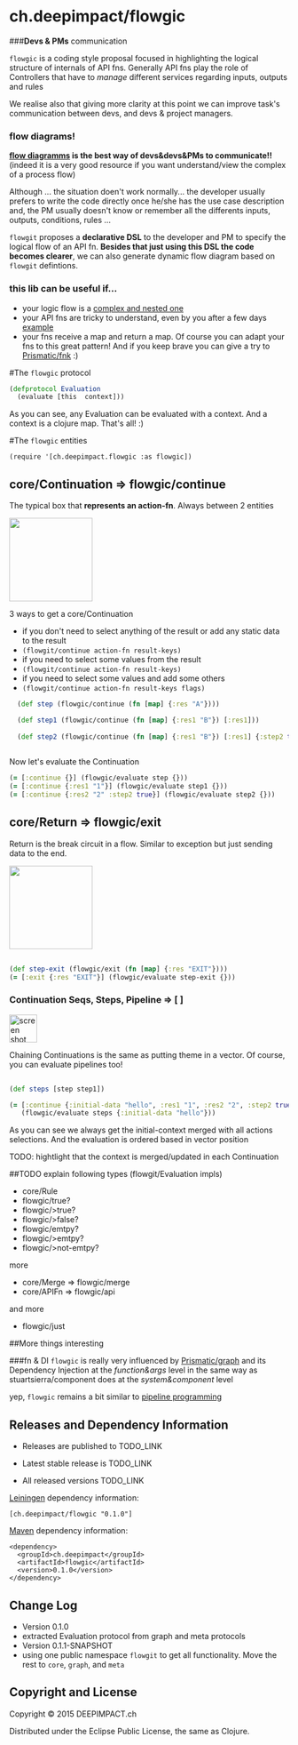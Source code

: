 # ch.deepimpact/flowgic

###**Devs & PMs** communication

`flowgic` is a coding style proposal focused in highlighting the logical structure of internals of API fns. Generally API fns play the role of Controllers that have to *manage* different services regarding inputs, outputs and rules

We realise also that giving more clarity at this point we can improve task's communication between devs,  and devs & project managers.   

### flow diagrams!
**[flow diagramms](https://duckduckgo.com/?q=flow+diagram&iax=1&ia=images&iai=http%3A%2F%2Fstar-w.kir.jp%2Fgrp%2F9%2Fflow-chart-diagram-software-i1.png) is the best way of devs&devs&PMs to communicate!!** (indeed it is a very good resource if you want understand/view the complex of a process flow)

Although ...  the situation doen't work normally...  the developer usually prefers to write the code directly once he/she has the use case description and, the PM usually doesn't know or remember all the differents inputs, outputs, conditions, rules ... 

`flowgit` proposes a **declarative DSL** to the developer and PM to specify the logical flow of an API fn. 
**Besides that just using this DSL the code becomes clearer**, we can also generate dynamic flow diagram based on `flowgit` defintions.


### this lib can be useful if...  
* your logic flow is a [complex and nested one](https://cloud.githubusercontent.com/assets/731829/10277888/8a5bf848-6b59-11e5-96de-1b67fab4981b.png)
* your API fns are tricky to understand, even by you after a few days [example](https://gist.github.com/tangrammer/b8fc6687f051ab059ac2#file-old_api-clj)
* your fns receive a map and return a map. Of course you can adapt your fns to this great pattern! And if you keep brave you can give a try to [Prismatic/fnk](https://github.com/Prismatic/plumbing#fnk) :)

#The `flowgic` protocol

```clojure
(defprotocol Evaluation
  (evaluate [this  context]))
```
As you can see, any Evaluation can be evaluated with a context. And a context is a clojure map. That's all! :)


#The `flowgic` entities

`(require '[ch.deepimpact.flowgic :as flowgic])`

## core/Continuation => flowgic/continue
The typical box that **represents an action-fn**. Always between 2 entities    

<img width="150"  src="https://cloud.githubusercontent.com/assets/731829/10295406/d13a0cb6-6bc0-11e5-83eb-49eb65a4e95c.png">   

3 ways to get a core/Continuation 

* if you don't need to select anything of the result or add any static data to the result
 * `(flowgit/continue action-fn result-keys)`
* if you need to select some values from the result
 * `(flowgit/continue action-fn result-keys)`
* if you need to select some values and add some others
 * `(flowgit/continue action-fn result-keys flags)` 



```clojure
  (def step (flowgic/continue (fn [map] {:res "A"})))            

  (def step1 (flowgic/continue (fn [map] {:res1 "B"}) [:res1])) 
  
  (def step2 (flowgic/continue (fn [map] {:res1 "B"}) [:res1] {:step2 true}))
                                  
```

Now let's evaluate the Continuation 

```clojure
(= [:continue {}] (flowgic/evaluate step {}))
(= [:continue {:res1 "1"}] (flowgic/evaluate step1 {}))
(= [:continue {:res2 "2" :step2 true}] (flowgic/evaluate step2 {}))

```

##  core/Return => flowgic/exit
Return is the break circuit in a flow. Similar to exception but just sending data to the end.

<img width="150" src="https://cloud.githubusercontent.com/assets/731829/10295571/cc5eb56a-6bc1-11e5-97b7-1c4d1ba20e1d.png">

```clojure
  
(def step-exit (flowgic/exit (fn [map] {:res "EXIT"})))
(= [:exit {:res "EXIT"}] (flowgic/evaluate step-exit {}))              
```


### Continuation Seqs, Steps, Pipeline => [ ]
<img width="50" alt="screen shot 2015-10-06 at 01 00 13" src="https://cloud.githubusercontent.com/assets/731829/10296077/b1a162f0-6bc5-11e5-9d33-9a8a40aaa15a.png">

Chaining Continuations is the same as putting theme in a vector. Of course, you can evaluate pipelines too!


```clojure
  
(def steps [step step1])

(= [:continue {:initial-data "hello", :res1 "1", :res2 "2", :step2 true}]
   (flowgic/evaluate steps {:initial-data "hello"}))   
```
As you can see we always get the initial-context merged with all actions selections. And the evaluation is ordered based in vector position 

TODO: hightlight that the context is merged/updated in each Continuation


##TODO
explain following types (flowgit/Evaluation impls)

* core/Rule
 * flowgic/true?
 * flowgic/>true?
 * flowgic/>false?
 * flowgic/emtpy?
 * flowgic/>emtpy?
 * flowgic/>not-emtpy?

more   
   
* core/Merge => flowgic/merge
* core/APIFn => flowgic/api

and more

* flowgic/just


##More things interesting


###fn & DI
`flowgic` is really very influenced by [Prismatic/graph](link) and its Dependency Injection at the *function&args* level in the same way as stuartsierra/component does at the *system&component* level


yep, `flowgic` remains a bit similar to [pipeline programming](https://en.wikipedia.org/wiki/Pipeline_(software)) 




## Releases and Dependency Information

* Releases are published to TODO_LINK

* Latest stable release is TODO_LINK

* All released versions TODO_LINK

[Leiningen] dependency information:

    [ch.deepimpact/flowgic "0.1.0"]

[Maven] dependency information:

    <dependency>
      <groupId>ch.deepimpact</groupId>
      <artifactId>flowgic</artifactId>
      <version>0.1.0</version>
    </dependency>

[Leiningen]: http://leiningen.org/
[Maven]: http://maven.apache.org/



## Change Log

* Version 0.1.0
 * extracted Evaluation protocol from graph and meta protocols
* Version 0.1.1-SNAPSHOT
 * using one public namespace `flowgit` to get all functionality. Move the rest to `core`, `graph`, and `meta` 	



## Copyright and License

Copyright © 2015 DEEPIMPACT.ch

Distributed under the Eclipse Public License, the same as Clojure.